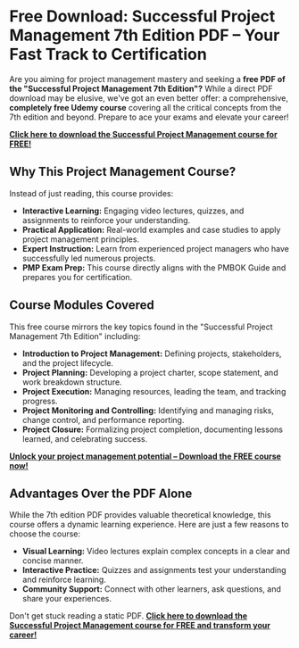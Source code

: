 # Free Download: Successful Project Management 7th Edition PDF – Your Fast Track to Certification

Are you aiming for project management mastery and seeking a **free PDF of the "Successful Project Management 7th Edition"?** While a direct PDF download may be elusive, we've got an even better offer: a comprehensive, **completely free Udemy course** covering all the critical concepts from the 7th edition and beyond. Prepare to ace your exams and elevate your career!

[**Click here to download the Successful Project Management course for FREE!**](https://udemywork.com/successful-project-management-7th-edition)

## Why This Project Management Course?

Instead of just reading, this course provides:

*   **Interactive Learning:** Engaging video lectures, quizzes, and assignments to reinforce your understanding.
*   **Practical Application:** Real-world examples and case studies to apply project management principles.
*   **Expert Instruction:** Learn from experienced project managers who have successfully led numerous projects.
*   **PMP Exam Prep:** This course directly aligns with the PMBOK Guide and prepares you for certification.

## Course Modules Covered

This free course mirrors the key topics found in the "Successful Project Management 7th Edition" including:

*   **Introduction to Project Management:** Defining projects, stakeholders, and the project lifecycle.
*   **Project Planning:** Developing a project charter, scope statement, and work breakdown structure.
*   **Project Execution:** Managing resources, leading the team, and tracking progress.
*   **Project Monitoring and Controlling:** Identifying and managing risks, change control, and performance reporting.
*   **Project Closure:** Formalizing project completion, documenting lessons learned, and celebrating success.

[**Unlock your project management potential – Download the FREE course now!**](https://udemywork.com/successful-project-management-7th-edition)

## Advantages Over the PDF Alone

While the 7th edition PDF provides valuable theoretical knowledge, this course offers a dynamic learning experience. Here are just a few reasons to choose the course:

*   **Visual Learning:** Video lectures explain complex concepts in a clear and concise manner.
*   **Interactive Practice:** Quizzes and assignments test your understanding and reinforce learning.
*   **Community Support:** Connect with other learners, ask questions, and share your experiences.

Don't get stuck reading a static PDF. **[Click here to download the Successful Project Management course for FREE and transform your career!](https://udemywork.com/successful-project-management-7th-edition)**
